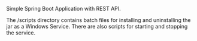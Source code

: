 Simple Spring Boot Application with REST API.

The /scripts directory contains batch files for installing and uninstalling the jar as a Windows Service. There are also scripts for starting and stopping the service.
